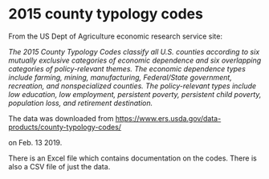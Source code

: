# 2015 county typology codes

From the US Dept of Agriculture economic research service site:

_The 2015 County Typology Codes classify all U.S. counties according to six mutually exclusive categories of economic dependence and six overlapping categories of policy-relevant themes. The economic dependence types include farming, mining, manufacturing, Federal/State government, recreation, and nonspecialized counties. The policy-relevant types include low education, low employment, persistent poverty, persistent child poverty, population loss, and retirement destination._


The data was downloaded from
https://www.ers.usda.gov/data-products/county-typology-codes/

on Feb. 13 2019.

There is an Excel file which contains documentation on the codes. There is also a CSV file of just the data.
